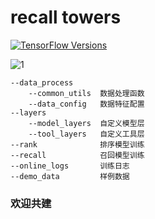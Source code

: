 # recall towers

[![TensorFlow Versions](https://img.shields.io/badge/TensorFlow-2.0+-blue.svg)](https://pypi.org/project/deepctr)

![1](https://img.shields.io/badge/Python-3.x-brightgreen.svg)

```
--data_process      
    --common_utils  数据处理函数
    --data_config   数据特征配置
--layers 
    --model_layers  自定义模型层 
    --tool_layers   自定义工具层
--rank              排序模型训练
--recall            召回模型训练
--online_logs       训练日志
--demo_data         样例数据
```


### 欢迎共建
